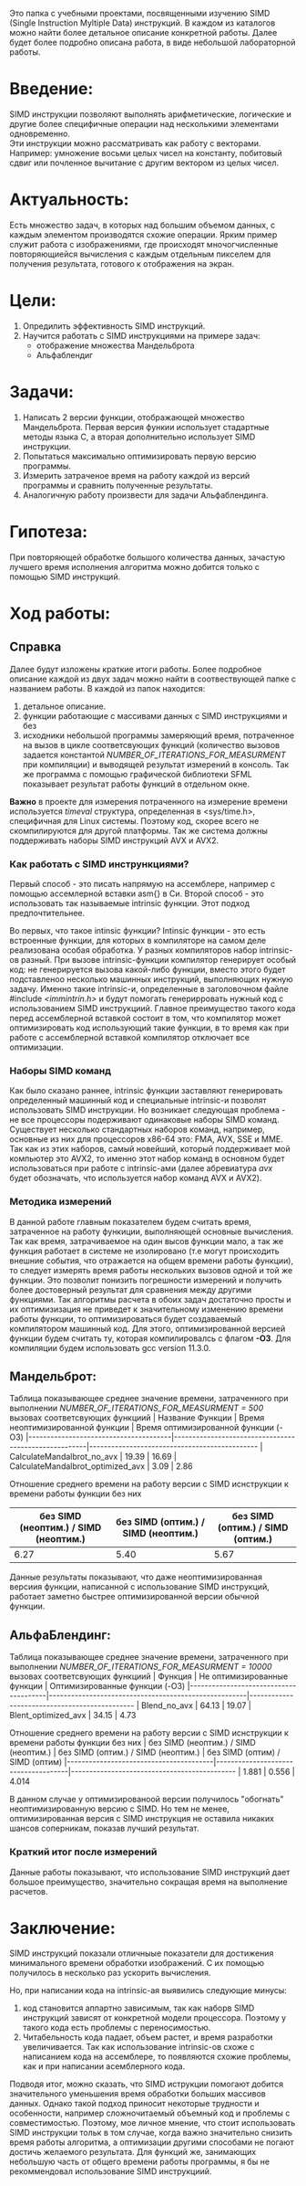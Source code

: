 Это папка с учебными проектами, посвященными изучению SIMD (Single Instruction Myltiple Data) инструкций.
В каждом из каталогов можно найти более детальное описание конкретной работы. Далее будет более подробно описана работа, в виде небольшой лабораторной работы. 

# Введение:
SIMD инструкции позволяют выполнять арифметические, логические и другие более специфичные операции над несколькими элементами одновременно. 		 
Эти инструкции можно рассматривать как работу с векторами.
Например: умножение восьми целых чисел на константу, побитовый сдвиг или почленное вычитание с другим вектором из целых чисел. 
	
# Актуальность:
Есть множество задач, в которых над большим объемом данных, с каждым элементом производятся схожие операции. Ярким пример служит работа с изображениями, где происходят мночогчисленные повторяющиейся вычисления с каждым отдельным пикселем для получения результата, готового к отображения на экран.

# Цели:
1. Опредилить эффективность SIMD инструкций.
2. Научится работать с SIMD инструкциями на примере задач:
	+ отображение множества Мандельброта 
	+ Альфаблендиг
	
# Задачи:
1. Написать 2 версии функции, отображающей множество Мандельброта. Первая версия функии использует стадартные методы языка С, а вторая дополнительно использует SIMD инструкции.
2. Попытаться максимально оптимизировать первую версию программы.
2. Измерить затраченое время на работу каждой из версий программы и сравнить полученные результаты.
3. Аналогичную работу произвести для задачи Альфаблендинга.
	
# Гипотеза:
При повторяющей обработке большого количества данных, зачастую лучшего время исполнения алгоритма можно добится только с помощью SIMD инструкций.
	
# Ход работы:
## Справка
Далее будут изложены краткие итоги работы. Более подробное описание каждой из двух задач можно найти в соотвествующей папке с названием работы.
В каждой из папок находится:
1. детальное описание.
2. функции работающие с массивами данных с SIMD инструкциями и без
3. исходники небольшой программы замеряющий время, потраченное на вызов в цикле соответсвующих функций (количество вызовов задается константой *NUMBER_OF_ITERATIONS_FOR_MEASURMENT* при компиляции) и выводящей результат измерений в консоль. Так же программа с помощью графической библиотеки SFML показывает результат работы функций в отдельном окне.

**Важно** в проекте для измерения потраченного на измерение времени используется *timeval* структура, определенная в <sys/time.h>, специфичная для Linux системы. Поэтому код, скорее всего не скомпилируются для другой платформы. Так же система должны поддерживать наборы SIMD инструкций AVX и AVX2.

### Как работать с SIMD инстрункциями?
Первый способ - это писать напрямую на ассемблере, например с помощью ассемлерной вставки asm{} в Си.
Второй способ - это использовать так называемые intrinsic функции. Этот подход предпочтительнее. 

Во первых, что такое intinsic функции? Intinsic функции - это есть встроенные функции, для которых в компиляторе на самом деле реализована особая обработка. У разных компиляторов набор intrinsic-ов разный. При вызове intrinsic-функции компилятор генерирует особый код: не генерируется вызова какой-либо функции, вместо этого будет подставленоо несколько машинных инструкций, выполняющих нужную задачу.
Именно такие intrinsic-и, определенные в заголовочном файле #include *<immintrin.h>* и будут помогать генерирровать нужный код с использованием SIMD инструкциий. Главное преимущество такого кода перед ассемблерной вставкой состоит в том, что компилятор может оптимизировать код использующий такие функции, в то время как при работе с ассемблерной вставкой компилятор отключает все оптимизации.

### Наборы SIMD команд
 Как было сказано раннее, intrinsic функции заставляют генерировать определенный машинный код и специальные intrinsic-и позволят использовать SIMD инструкции. Но возникает следующая проблема - не все процессоры подерживают одинаковые наборы SIMD команд. Существует несколько стандартных наборов команд, например, основные из них для процессоров х86-64 это: FMA, AVX, SSE и MME. Так как из этих наборов, самый новейший, который поддерживает мой компьютер это AVX2, то именно этот набор команд в основном будет использоваться при работе с intrinsic-ами (далее абревиатура *avx* будет обозначать, что используется набор команд AVX и AVX2).  
 
### Методика измерений
В данной работе главным показателем будем считать время, затраченное на работу функиции, выполняющей основные вычисления. Так как время, затрачиваемое на один высов функции мало, а так же функция работает в системе не изолировано (т.е могут происходить внешние события, что отражается на общем времени работы функции), то следует измерять время работы нескольких вызовов одной и той же функции. Это позволит понизить погрешности измерений и получить более достоверный результат для сравнения между другими функциями.
Так алгоритмы расчета в обоих задач достаточно просты и их оптимизизация не приведет к значительному изменению времени работы функции, то оптимизироваться будет создаваемый компилятором машинный код. Для этого, оптимизированной версией функции будем считать ту, которая компилировалсь с флагом **-О3**. Для компиляции будем использовать gcc version 11.3.0.

## Мандельброт:
Таблица показывающее среднее значение времени, затраченного при выполнении *NUMBER_OF_ITERATIONS_FOR_MEASURMENT = 500* вызовах соответсвующих функциий
| Название Функции			| Время неоптимизированной функции		       | Время оптимизированной функции (-O3) 
|---------------------------------------|------------------------------------------------------|----------------------------------------------
| CalculateMandalbrot_no_avx		| 19.39						       | 16.69
| CalculateMandalbrot_optimized_avx     | 3.09                                                 | 2.86

Отношение среднего времени на работу версии с SIMD иснструкции к времени работы функции без них


|  без SIMD (неоптим.) / SIMD (неоптим.) | без SIMD (оптим.) / SIMD (неоптим.) | без SIMD (оптим.) / SIMD (оптим.)
|----------------------------------------|-------------------------------------|---------------------------------------------
| 6.27			     		 | 5.40				       | 5.67

Данные результаты показывают, что даже неоптимизированная версиия функции, написанной с использование SIMD инструкций, работает заметно быстрее оптимизированной версии обычной функции.

## АльфаБлендинг:

Таблица показывающее среднее значение времени, затраченного при выполнении *NUMBER_OF_ITERATIONS_FOR_MEASURMENT = 10000* вызовах соответсвующих функциий
| Функция				| Не оптимизированные функции			       | Оптимизированные функции (-O3) 
|---------------------------------------|------------------------------------------------------|----------------------------------------------
| Blend_no_avx				| 64.13						       | 19.07
| Blent_optimized_avx		        | 34.15                                                | 4.73

Отношение среднего времени на работу версии с SIMD иснструкции к времени работы функции без них
|  без SIMD (неоптим.) / SIMD (неоптим.) | без SIMD (оптим.) / SIMD (неоптим.) | без SIMD (оптим) / SIMD (оптим)
|----------------------------------------|-------------------------------------|---------------------------------------------
| 1.881			     		 | 0.556			       | 4.014


В данном случае у оптимизированоой версии получилось "обогнать" неоптимизированную версию с SIMD. Но тем не менее, оптимизированная версия c SIMD инструкция не оставила никаких шансов соперникам, показав лучший результат.

### Краткий итог после измерений
Данные работы показывают, что использование SIMD инструкций дает большое преимущество, значительно сокращая время на выполнение расчетов.

# Заключение:
SIMD инструкций показали отличныые показатели для достижения минимального времени обработки изображений. С их помощью получилось в несколько раз ускорить вычисления.

Но, при написании кода на intrinsic-ая выявились следующие минусы:
1. код становится аппартно зависимым, так как наборв SIMD инструкций зависят от конкретной модели процессора. Поэтому у такого кода есть проблемы с переносимостью.
2. Читабельность кода падает, объем растет, и время разработки увеличивается. Так как использование intrinsic-ов схоже с написанием кода на ассемблере, то появляются схожие проблемы, как и при написании асемблерного кода.

Подводя итог, можно сказать, что SIMD иструкции помогают добится значительного уменьшения время обработки больших массивов данных. Однако такой подход приносит некоторые трудности и особенности, например сложночитаемый объемный код и проблемы с совместимостью. 
Поэтому, мое личное мнение, что стоит использовать SIMD инструкции тольк в том случае, когда важно значительно снизить время работы алгоритма, а оптимизации другими способами не погают достичь желаемого результата. Для функций же, занимающих небольшую часть от общего времени работы программы, я бы не рекоммендовал использование SIMD инструкциий.
